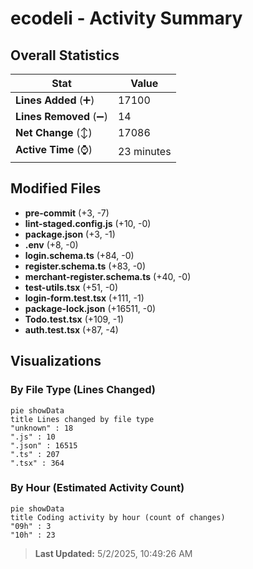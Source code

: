 # ecodeli - Activity Summary 

## Overall Statistics

| Stat                   | Value                                                             |
| ---------------------- | ----------------------------------------------------------------- |
| **Lines Added** (➕)   | 17100                                          |
| **Lines Removed** (➖) | 14                                        |
| **Net Change** (↕)    | 17086                |
| **Active Time** (⌚)   | 23 minutes |


## Modified Files
- **pre-commit** (+3, -7)
- **lint-staged.config.js** (+10, -0)
- **package.json** (+3, -1)
- **.env** (+8, -0)
- **login.schema.ts** (+84, -0)
- **register.schema.ts** (+83, -0)
- **merchant-register.schema.ts** (+40, -0)
- **test-utils.tsx** (+51, -0)
- **login-form.test.tsx** (+111, -1)
- **package-lock.json** (+16511, -0)
- **Todo.test.tsx** (+109, -1)
- **auth.test.tsx** (+87, -4)

## Visualizations

### By File Type (Lines Changed)

```mermaid
pie showData
title Lines changed by file type
"unknown" : 18
".js" : 10
".json" : 16515
".ts" : 207
".tsx" : 364
```

### By Hour (Estimated Activity Count)

```mermaid
pie showData
title Coding activity by hour (count of changes)
"09h" : 3
"10h" : 23
```


> **Last Updated:** 5/2/2025, 10:49:26 AM
